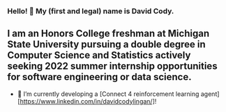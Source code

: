 ### Hello! 👋 My (first and legal) name is David Cody. 



## I am an Honors College freshman at Michigan State University pursuing a double degree in Computer Science and Statistics actively seeking 2022 summer internship opportunities for software engineering or data science.
- 🔭 I’m currently developing a [Connect 4 reinforcement learning agent][https://www.linkedin.com/in/davidcodylingan/]! 

<!-- Actual text -->



<!-- Icons -->

[2.2]: https://raw.githubusercontent.com/MartinHeinz/MartinHeinz/master/linkedin-3-16.png (LinkedIn icon without padding)

<!-- Links to your social media accounts -->

[2]: https://www.linkedin.com/in/heinz-martin/


<!--
**BumbleIV/BumbleIV** is a ✨ _special_ ✨ repository because its `README.md` (this file) appears on your GitHub profile.

Here are some ideas to get you started:

- 🔭 I’m currently working on ...
- 🌱 I’m currently learning ...
- 👯 I’m looking to collaborate on ...
- 🤔 I’m looking for help with ...
- 💬 Ask me about ...
- 📫 How to reach me: ...
- 😄 Pronouns: ...
- ⚡ Fun fact: ...
-->
